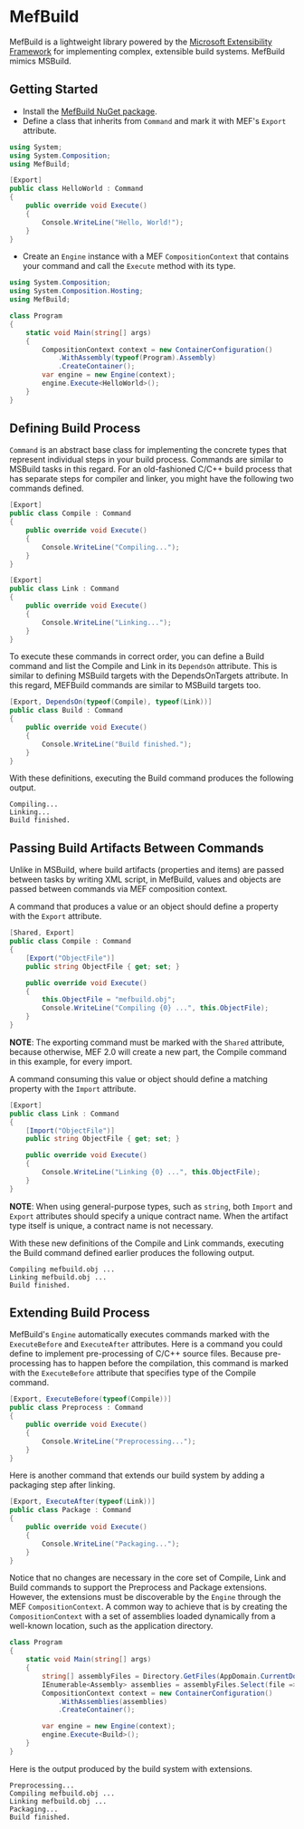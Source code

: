 MefBuild
========

MefBuild is a lightweight library powered by the [Microsoft Extensibility Framework](http://mef.codeplex.com/)
for implementing complex, extensible build systems. MefBuild mimics MSBuild.

Getting Started
---------------

* Install the [MefBuild NuGet package](https://www.nuget.org/packages/MefBuild).
* Define a class that inherits from `Command` and mark it with MEF's `Export` attribute.

```C#
using System;
using System.Composition;
using MefBuild;

[Export]
public class HelloWorld : Command
{
    public override void Execute()
    {
        Console.WriteLine("Hello, World!");
    }
}
```

* Create an `Engine` instance with a MEF `CompositionContext` that contains your command and call the `Execute` method with its type.

```C#
using System.Composition;
using System.Composition.Hosting;
using MefBuild;

class Program
{
    static void Main(string[] args)
    {
        CompositionContext context = new ContainerConfiguration()
            .WithAssembly(typeof(Program).Assembly)
            .CreateContainer();
        var engine = new Engine(context);
        engine.Execute<HelloWorld>();
    }
}
``` 

Defining Build Process
----------------------

`Command` is an abstract base class for implementing the concrete types that represent individual 
steps in your build process. Commands are similar to MSBuild tasks in this regard. For an old-fashioned 
C/C++ build process that has separate steps for compiler and linker, you might have the following two 
commands defined.


```C#
[Export]
public class Compile : Command
{
    public override void Execute()
    {
        Console.WriteLine("Compiling...");
    }
}

[Export]
public class Link : Command
{
    public override void Execute()
    {
        Console.WriteLine("Linking...");
    }
}
```

To execute these commands in correct order, you can define a Build command and list the Compile and 
Link in its `DependsOn` attribute. This is similar to defining MSBuild targets with the DependsOnTargets 
attribute. In this regard, MEFBuild commands are similar to MSBuild targets too.

```C#
[Export, DependsOn(typeof(Compile), typeof(Link))]
public class Build : Command
{
    public override void Execute()
    {
        Console.WriteLine("Build finished.");
    }
}
```

With these definitions, executing the Build command produces the following output.

    Compiling...
    Linking...
    Build finished.

Passing Build Artifacts Between Commands
----------------------------------------

Unlike in MSBuild, where build artifacts (properties and items) are passed between tasks by writing 
XML script, in MefBuild, values and objects are passed between commands via MEF composition context.

A command that produces a value or an object should define a property with the `Export` attribute. 

```C#
[Shared, Export]
public class Compile : Command
{
    [Export("ObjectFile")]
    public string ObjectFile { get; set; }

    public override void Execute()
    {
        this.ObjectFile = "mefbuild.obj";
        Console.WriteLine("Compiling {0} ...", this.ObjectFile);
    }
}
```

**NOTE**: The exporting command must be marked with the `Shared` attribute, because otherwise, MEF 2.0 
will create a new part, the Compile command in this example, for every import.

A command consuming this value or object should define a matching property with the `Import` attribute. 

```C#
[Export]
public class Link : Command
{
    [Import("ObjectFile")]
    public string ObjectFile { get; set; }

    public override void Execute()
    {
        Console.WriteLine("Linking {0} ...", this.ObjectFile);
    }
}
```

**NOTE**: When using general-purpose types, such as `string`, both `Import` and `Export` attributes 
should specify a unique contract name. When the artifact type itself is unique, a contract name is 
not necessary.

With these new definitions of the Compile and Link commands, executing the Build command defined earlier 
produces the following output. 

    Compiling mefbuild.obj ...
    Linking mefbuild.obj ...
    Build finished.

Extending Build Process
-----------------------

MefBuild's `Engine` automatically executes commands marked with the `ExecuteBefore` and `ExecuteAfter` 
attributes. Here is a command you could define to implement pre-processing of C/C++ source files. Because 
pre-processing has to happen before the compilation, this command is marked with the `ExecuteBefore` 
attribute that specifies type of the Compile command.

```C#
[Export, ExecuteBefore(typeof(Compile))]
public class Preprocess : Command
{
    public override void Execute()
    {
        Console.WriteLine("Preprocessing...");
    }
}
```

Here is another command that extends our build system by adding a packaging step after linking.

```C#
[Export, ExecuteAfter(typeof(Link))]
public class Package : Command
{
    public override void Execute()
    {
        Console.WriteLine("Packaging...");
    }
}
```

Notice that no changes are necessary in the core set of Compile, Link and Build commands to support the 
Preprocess and Package extensions. However, the extensions must be discoverable by the `Engine` through 
the MEF `CompositionContext`. A common way to achieve that is by creating the `CompositionContext` with
a set of assemblies loaded dynamically from a well-known location, such as the application directory. 

```C#
class Program
{
    static void Main(string[] args)
    {
        string[] assemblyFiles = Directory.GetFiles(AppDomain.CurrentDomain.BaseDirectory, "*.dll");
        IEnumerable<Assembly> assemblies = assemblyFiles.Select(file => Assembly.LoadFrom(file));
        CompositionContext context = new ContainerConfiguration()
            .WithAssemblies(assemblies)
            .CreateContainer();

        var engine = new Engine(context);
        engine.Execute<Build>();
    }
}
```

Here is the output produced by the build system with extensions.

    Preprocessing...
    Compiling mefbuild.obj ...
    Linking mefbuild.obj ...
    Packaging...
    Build finished.
